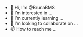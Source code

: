- 👋 Hi, I’m @BrunaBMS
- 👀 I’m interested in ...
- 🌱 I’m currently learning ...
- 💞️ I’m looking to collaborate on ...
- 📫 How to reach me ...

<!---
BrunaBMS/BrunaBMS is a ✨ special ✨ repository because its `README.md` (this file) appears on your GitHub profile.
You can click the Preview link to take a look at your changes.
--->
